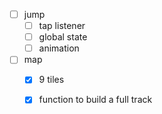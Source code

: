 - [ ] jump
  - [ ] tap listener
  - [ ] global state
  - [ ] animation
- [ ] map
  - [x] 9 tiles
  - [x] function to build a full track

